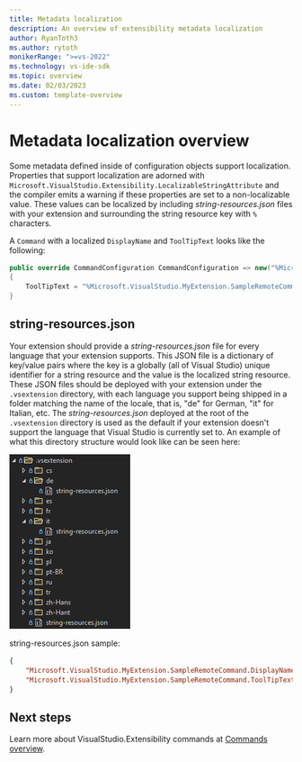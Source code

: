 ```yaml
---
title: Metadata localization
description: An overview of extensibility metadata localization
author: RyanToth3
ms.author: rytoth
monikerRange: ">=vs-2022"
ms.technology: vs-ide-sdk
ms.topic: overview
ms.date: 02/03/2023
ms.custom: template-overview
---
```


# Metadata localization overview

Some metadata defined inside of configuration objects support localization. Properties that support localization are adorned with `Microsoft.VisualStudio.Extensibility.LocalizableStringAttribute` and the compiler emits a warning if these properties are set to a non-localizable value. These values can be localized by including *string-resources.json* files with your extension and surrounding the string resource key with `%` characters.

A `Command` with a localized `DisplayName` and `ToolTipText` looks like the following:

```csharp
public override CommandConfiguration CommandConfiguration => new("%Microsoft.VisualStudio.MyExtension.SampleRemoteCommand.DisplayName%")
{
    ToolTipText = "%Microsoft.VisualStudio.MyExtension.SampleRemoteCommand.ToolTipText%"
}
```

## string-resources.json

Your extension should provide a *string-resources.json* file for every language that your extension supports. This JSON file is a dictionary of key/value pairs where the key is a globally (all of Visual Studio) unique identifier for a string resource and the value is the localized string resource. These JSON files should be deployed with your extension under the `.vsextension` directory, with each language you support being shipped in a folder matching the name of the locale, that is, "de" for German, "it" for Italian, etc. The *string-resources.json* deployed at the root of the `.vsextension` directory is used as the default if your extension doesn't support the language that Visual Studio is currently set to. An example of what this directory structure would look like can be seen here:

![Localization directory structure](./media/localization-directory-structure.png)

string-resources.json sample:

```json
{
    "Microsoft.VisualStudio.MyExtension.SampleRemoteCommand.DisplayName": "Sample Remote Command Display Name",
    "Microsoft.VisualStudio.MyExtension.SampleRemoteCommand.ToolTipText": "Sample Remote Command ToolTip"
}
```

## Next steps

Learn more about VisualStudio.Extensibility commands at [Commands overview](command.md).
